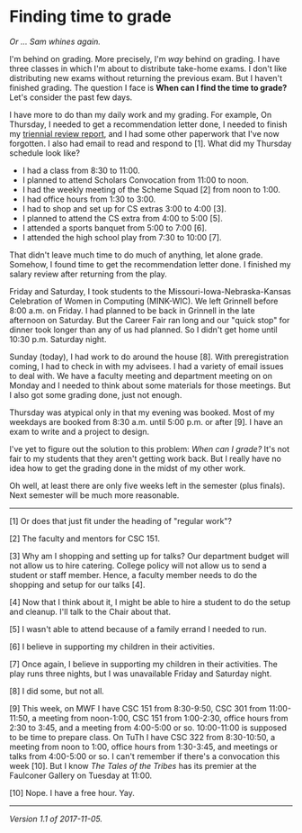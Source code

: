 Finding time to grade
======================

*Or ... Sam whines again.*

I'm behind on grading.  More precisely, I'm *way* behind on grading.
I have three classes in which I'm about to distribute take-home exams.
I don't like distributing new exams without returning the previous exam.
But I haven't finished grading.  The question I face is **When can I
find the time to grade?**  Let's consider the past few days.

I have more to do than my daily work and my grading.  For example,
On Thursday, I needed to get a recommendation letter done, I needed to
finish my [triennial review report](index-salary-reviews), and I had some
other paperwork that I've now forgotten.  I also had email to read
and respond to [1].  What did my Thursday schedule
look like?

* I had a class from 8:30 to 11:00.
* I planned to attend Scholars Convocation from 11:00 to noon.
* I had the weekly meeting of the Scheme Squad [2] from noon to 1:00.
* I had office hours from 1:30 to 3:00.
* I had to shop and set up for CS extras 3:00 to 4:00 [3].
* I planned to attend the CS extra from 4:00 to 5:00 [5].
* I attended a sports banquet from 5:00 to 7:00 [6].
* I attended the high school play from 7:30 to 10:00 [7].

That didn't leave much time to do much of anything, let alone grade.
Somehow, I found time to get the recommendation letter done.  I finished
my salary review after returning from the play.

Friday and Saturday, I took students to the Missouri-Iowa-Nebraska-Kansas
Celebration of Women in Computing (MINK-WIC).  We left Grinnell before
8:00 a.m. on Friday.  I had planned to be back in Grinnell in the late
afternoon on Saturday.  But the Career Fair ran long and our "quick stop"
for dinner took longer than any of us had planned.  So I didn't get home
until 10:30 p.m. Saturday night.

Sunday (today), I had work to do around the house [8].  With preregistration
coming, I had to check in with my advisees.  I had a variety of email
issues to deal with.  We have a faculty meeting and department meeting on 
on Monday and I needed to think about some materials for those meetings. 
But I also got some grading done, just not enough.   

Thursday was atypical only in that my evening was booked.  Most of
my weekdays are booked from 8:30 a.m. until 5:00 p.m. or after [9].
I have an exam to write and a project to design.

I've yet to figure out the solution to this problem: *When can I grade?*
It's not fair to my students that they aren't getting work back.  But
I really have no idea how to get the grading done in the midst of my
other work.

Oh well, at least there are only five weeks left in the semester (plus
finals).  Next semester will be much more reasonable.

---

[1] Or does that just fit under the heading of "regular work"?

[2] The faculty and mentors for CSC 151.

[3] Why am I shopping and setting up for talks?  Our department budget
will not allow us to hire catering.  College policy will not allow us
to send a student or staff member.  Hence, a faculty member needs to do
the shopping and setup for our talks [4].

[4] Now that I think about it, I might be able to hire a student to do
the setup and cleanup.  I'll talk to the Chair about that.

[5] I wasn't able to attend because of a family errand I needed to run.

[6] I believe in supporting my children in their activities.

[7] Once again, I believe in supporting my children in their activities.
The play runs three nights, but I was unavailable Friday and Saturday night.

[8] I did some, but not all.

[9] This week, on MWF I have CSC 151 from 8:30-9:50, CSC 301 from 11:00-11:50,
a meeting from noon-1:00, CSC 151 from 1:00-2:30, office hours from
2:30 to 3:45, and a meeting from 4:00-5:00 or so.  10:00-11:00 is supposed
to be time to prepare class.  On TuTh I have CSC 322 from 8:30-10:50,
a meeting from noon to 1:00, office hours from 1:30-3:45, and meetings or
talks from 4:00-5:00 or so.  I can't remember if there's a convocation 
this week [10].  But I know _The Tales of the Tribes_ has its premier at
the Faulconer Gallery on Tuesday at 11:00.  

[10] Nope.  I have a free hour.  Yay.

---

*Version 1.1 of 2017-11-05.*
